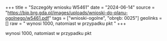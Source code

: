 +++
title = "Szczegóły wniosku W5461"
date = "2024-06-14"
source = "https://bip.brg.gda.pl/images/uploads/wnioski-do-planu-ogolnego/w5461.pdf"
tags = ["wnioski-ogolne", "obręb: 0025"]
geolinks = []
raw = " wynosi 1000, natomiast w przypadku pkt "
+++

 wynosi 1000, natomiast w przypadku pkt 


